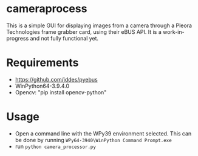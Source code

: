 # cameraprocess

This is a simple GUI for displaying images from a camera through a Pleora Technologies frame grabber card, using their eBUS API.  It is a work-in-progress and not fully functional yet.

# Requirements

- https://github.com/jddes/pyebus
- WinPython64-3.9.4.0
- Opencv: "pip install opencv-python"

# Usage
* Open a command line with the WPy39 environment selected.  This can be done by running `WPy64-3940\WinPython Command Prompt.exe`
* run `python camera_processor.py`
